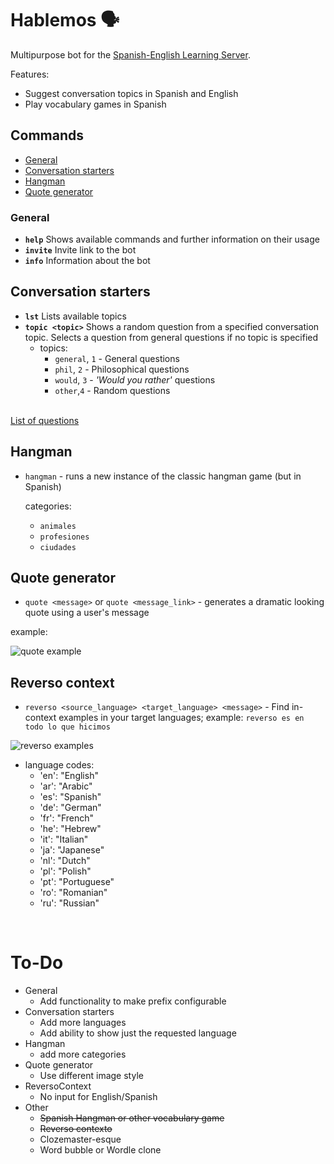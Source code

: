 # Hablemos 🗣

Multipurpose bot for the [Spanish-English Learning Server](https://discord.gg/spanish-english).

Features:
- Suggest conversation topics in Spanish and English
- Play vocabulary games in Spanish

## Commands
  - [General](#general)
  - [Conversation starters](#conversation-starters)
  - [Hangman](#hangman)
  - [Quote generator](#Quote-generator)

### General
- **`help`** Shows available commands and further information on their usage
- **`invite`** Invite link to the bot
- **`info`** Information about the bot

## Conversation starters
- **`lst`** Lists available topics
- **`topic <topic>`** Shows a random question from a specified conversation topic. Selects a question from general questions if no topic is specified
    - topics:
        - `general`, `1` - General questions
        - `phil`, `2` - Philosophical questions
        - `would`, `3` - *'Would you rather'* questions
        - `other`,`4` -  Random questions        
        <br>
 [List of questions](https://docs.google.com/spreadsheets/d/10jsNQsSG9mbLZgDoYIdVrbogVSN7eAKbOfCASA5hN0A/)      

## Hangman
- `hangman` - runs a new instance of the classic hangman game (but in Spanish)

    categories:
  - `animales`
  - `profesiones`
  - `ciudades`

## Quote generator
- `quote <message>` or `quote <message_link>` - generates a dramatic looking quote using a user's message

example:

![quote example](https://cdn.discordapp.com/attachments/808679873837137940/920026460234862643/unknown.png)
<br>

## Reverso context
- `reverso <source_language> <target_language> <message>` - Find in-context examples in your target languages;
example:
  `reverso es en todo lo que hicimos`

    
![reverso examples](https://cdn.discordapp.com/attachments/808679873837137940/925768548385706045/unknown.png)

- language codes:
    - 'en': "English"
    - 'ar': "Arabic"
    - 'es': "Spanish"
    - 'de': "German"
    - 'fr': "French"
    - 'he': "Hebrew"
    - 'it': "Italian"
    - 'ja': "Japanese"
    - 'nl': "Dutch"
    - 'pl': "Polish"
    - 'pt': "Portuguese"
    - 'ro': "Romanian"
    - 'ru': "Russian"

<br>

# To-Do
- General
    - Add functionality to make prefix configurable
- Conversation starters
    - Add more languages
    - Add ability to show just the requested language
- Hangman
  - add more categories
- Quote generator
  - Use different image style
- ReversoContext
  - No input for English/Spanish
- Other
    - ~~Spanish Hangman or other vocabulary game~~
    - ~~Reverso contexto~~
    - Clozemaster-esque
    - Word bubble or Wordle clone
